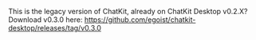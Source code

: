 This is the legacy version of ChatKit, already on ChatKit Desktop v0.2.X? Download v0.3.0 here: https://github.com/egoist/chatkit-desktop/releases/tag/v0.3.0
